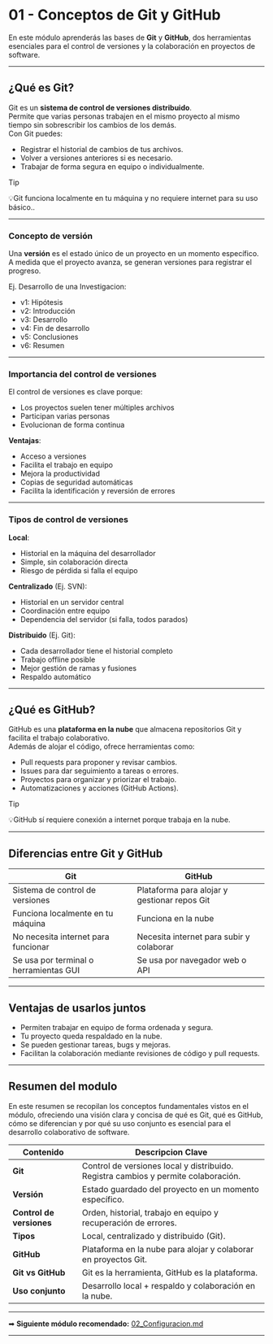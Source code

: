 # 01 - Conceptos de Git y GitHub

En este módulo aprenderás las bases de **Git** y **GitHub**, dos herramientas esenciales para el control de versiones y la colaboración en proyectos de software.

---

## ¿Qué es Git?

Git es un **sistema de control de versiones distribuido**.  
Permite que varias personas trabajen en el mismo proyecto al mismo tiempo sin sobrescribir los cambios de los demás.  
Con Git puedes:

- Registrar el historial de cambios de tus archivos.
- Volver a versiones anteriores si es necesario.
- Trabajar de forma segura en equipo o individualmente.

> [!TIP]
> 💡Git funciona localmente en tu máquina y no requiere internet para su uso básico..

---
### Concepto de versión

Una **versión** es el estado único de un proyecto en un momento específico. A medida que el proyecto avanza, se generan versiones para registrar el progreso.


Ej. Desarrollo de una Investigacion:
* v1: Hipótesis
* v2: Introducción
* v3: Desarrollo
* v4: Fin de desarrollo
* v5: Conclusiones
* v6: Resumen

---

### Importancia del control de versiones

El control de versiones es clave porque:

* Los proyectos suelen tener múltiples archivos
* Participan varias personas
* Evolucionan de forma continua 

**Ventajas**:
- Acceso a versiones 
- Facilita el trabajo en equipo
- Mejora la productividad
- Copias de seguridad automáticas
- Facilita la identificación y reversión de errores

---

### Tipos de control de versiones

**Local**:

* Historial en la máquina del desarrollador
* Simple, sin colaboración directa
* Riesgo de pérdida si falla el equipo

**Centralizado** (Ej. SVN):

* Historial en un servidor central
* Coordinación entre equipo
* Dependencia del servidor (si falla, todos parados)

**Distribuido** (Ej. Git):

* Cada desarrollador tiene el historial completo
* Trabajo offline posible
* Mejor gestión de ramas y fusiones
* Respaldo automático

---

## ¿Qué es GitHub?

GitHub es una **plataforma en la nube** que almacena repositorios Git y facilita el trabajo colaborativo.  
Además de alojar el código, ofrece herramientas como:

- Pull requests para proponer y revisar cambios.
- Issues para dar seguimiento a tareas o errores.
- Proyectos para organizar y priorizar el trabajo.
- Automatizaciones y acciones (GitHub Actions).

> [!TIP]
> 💡GitHub sí requiere conexión a internet porque trabaja en la nube.


---

## Diferencias entre Git y GitHub

| Git | GitHub |
|------|--------|
| Sistema de control de versiones | Plataforma para alojar y gestionar repos Git |
| Funciona localmente en tu máquina | Funciona en la nube |
| No necesita internet para funcionar | Necesita internet para subir y colaborar |
| Se usa por terminal o herramientas GUI | Se usa por navegador web o API |

---

## Ventajas de usarlos juntos

- Permiten trabajar en equipo de forma ordenada y segura.
- Tu proyecto queda respaldado en la nube.
- Se pueden gestionar tareas, bugs y mejoras.
- Facilitan la colaboración mediante revisiones de código y pull requests.

---
## Resumen del modulo

En este resumen se recopilan los conceptos fundamentales vistos en el módulo, ofreciendo una visión clara y concisa de qué es Git, qué es GitHub, cómo se diferencian y por qué su uso conjunto es esencial para el desarrollo colaborativo de software.

| Contenido | Descripcion Clave              |
| ----------| ------------------------------ |
| **Git**                  | Control de versiones local y distribuido. Registra cambios y permite colaboración. |
| **Versión**              | Estado guardado del proyecto en un momento específico.                             |
| **Control de versiones** | Orden, historial, trabajo en equipo y recuperación de errores.                     |
| **Tipos**                | Local, centralizado y distribuido (Git).                                           |
| **GitHub**               | Plataforma en la nube para alojar y colaborar en proyectos Git.                    |
| **Git vs GitHub**        | Git es la herramienta, GitHub es la plataforma.                                      |
| **Uso conjunto**         | Desarrollo local + respaldo y colaboración en la nube.                             |

---

➡ **Siguiente módulo recomendado:** [02_Configuracion.md](02_Configuracion.md)

---
